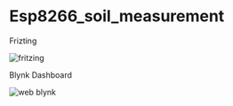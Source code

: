 # Esp8266_soil_measurement

Frizting 

![fritzing ](https://github.com/SlashGibsonn/Esp8266_soil_measurement/assets/89620168/e1ba74d1-bfde-4240-98da-fe913861a543)

Blynk Dashboard

![web blynk](https://github.com/SlashGibsonn/Esp8266_soil_measurement/assets/89620168/2ed983ab-8ab2-4b0a-8403-370ac65b65ca)
